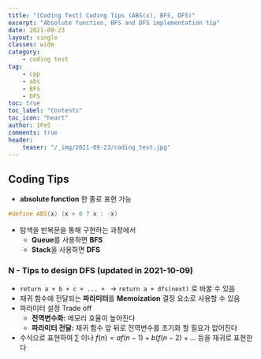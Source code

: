 ```yaml
---
title: "[Coding Test] Coding Tips (ABS(x), BFS, DFS)"
excerpt: "Absolute function, BFS and DFS implementation tip"
date: 2021-09-23
layout: single
classes: wide
category:
    - coding test
tag:
    - cpp
    - abs
    - BFS
    - DFS
toc: true
toc_label: "Contents"
toc_icon: "heart"
author: 1FeS
comments: true
header:
    teaser: "/_img/2021-09-23/coding_test.jpg"
---
```


## Coding Tips

- **absolute function** 한 줄로 표현 가능

```cpp
#define ABS(x) (x > 0 ? x : -x)
```

- 탐색을 반복문을 통해 구현하는 과정에서
    - **Queue**를 사용하면 **BFS**
    - **Stack**을 사용하면 **DFS**

### N - Tips to design DFS (updated in 2021-10-09)

- `return a + b + c + ... + ` → `return a + dfs(next)` 로 바꿀 수 있음
- 재귀 함수에 전달되는 **파라미터**를 **Memoization** 결정 요소로 사용할 수 있음
- 파라미터 설정 Trade off
    - **전역변수화:** 메모리 효율이 높아진다
    - **파라미터 전달:** 재귀 함수 앞 뒤로 전역변수를 초기화 할 필요가 없어진다
- 수식으로 표현하여 $\sum$ 이나 $f(n) = a f(n-1) + b (f(n-2) + ...$ 등을 재귀로 표현한다